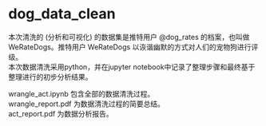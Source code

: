 # dog_data_clean
本次清洗的 (分析和可视化) 的数据集是推特用户 @dog_rates 的档案，也叫做 WeRateDogs。推特用户 WeRateDogs 以诙谐幽默的方式对人们的宠物狗进行评级。  
本次数据清洗采用python，并在jupyter notebook中记录了整理步骤和最终基于整理进行的初步分析结果。

wrangle_act.ipynb 包含全部的数据清洗过程。  
wrangle_report.pdf 为数据清洗过程的简要总结。  
act_report.pdf 为数据分析报告。  
